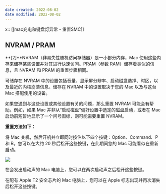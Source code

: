 ```yaml
---
date created: 2022-08-02
date modified: 2022-08-02
---
```


x:: [[mac充电和键盘灯异常 - 重置SMC]]

## NVRAM / PRAM

**[2]**NVRAM（非易失性随机访问存储器）是一小部分内存，Mac 使用这些内存来储存某些设置并对其进行快速访问。PRAM（参数 RAM）储存着类似的信息，且 NVRAM 和 PRAM 的重置步骤相同。

可储存在 NVRAM 中的设置包括音量、显示屏分辨率、启动磁盘选择、时区，以及最近的内核崩溃信息。储存在 NVRAM 中的设置取决于您的 Mac 以及与这台 Mac 搭配使用的设备。

如果您遇到与这些设置或其他设置有关的问题，那么重置 NVRAM 可能会有帮助。例如，如果 Mac 并非从“启动磁盘”偏好设置中选定的磁盘启动，或者在 Mac 启动前短暂地显示了一个问号图标，则可能需要重置 NVRAM。

**重置方法如下：**

将 Mac 关机，然后开机并立即同时按住以下四个按键：Option、Command、P 和 R。您可以在大约 20 秒后松开这些按键，在此期间您的 Mac 可能看似在重新启动。

![](https://img.oldwinter.top/mac分辨率、启动磁盘吃啥问题%20-%20重置PRAM_image_1.jpg)

在会发出启动声的 Mac 电脑上，您可以在两次启动声之后松开这些按键。

在配有 Apple T2 安全芯片的 Mac 电脑上，您可以在 Apple 标志出现并再次消失后松开这些按键。
